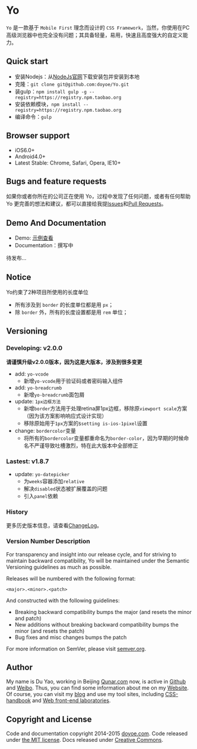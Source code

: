 # Yo

`Yo` 是一款基于 `Mobile First` 理念而设计的 `CSS Framework`，当然，你使用在PC高级浏览器中也完全没有问题；其具备轻量，易用，快速且高度强大的自定义能力。


## Quick start

* 安装Nodejs：从[NodeJs官网](http://nodejs.org)下载安装包并安装到本地
* 克隆：`git clone git@github.com:doyoe/Yo.git`
* 装gulp：`npm install gulp -g --registry=https://registry.npm.taobao.org`
* 安装依赖模块，`npm install --registry=https://registry.npm.taobao.org`
* 编译命令：`gulp`


## Browser support

* iOS6.0+
* Android4.0+
* Latest Stable: Chrome, Safari, Opera, IE10+


## Bugs and feature requests

如果你或者你所在的公司正在使用 Yo，过程中发现了任何问题，或者有任何帮助 Yo 更完善的想法和建议，都可以直接给我提[Issues](https://github.com/doyoe/Yo/issues/new)和[Pull Requests](https://github.com/doyoe/Yo/pulls)。


## Demo And Documentation

* Demo: [示例查看](http://doyoe.github.io/Yo/demo/)
* Documentation：撰写中

待发布...

## Notice

Yo约束了2种项目所使用的长度单位

* 所有涉及到 `border` 的长度单位都是用 `px`；
* 除 `border` 外，所有的长度设置都是用 `rem` 单位；

## Versioning

### Developing: v2.0.0

**请谨慎升级v2.0.0版本，因为这是大版本，涉及到很多变更**
* add: `yo-vcode`
    - 新增`yo-vcode`用于验证码或者密码输入组件
* add: `yo-breadcrumb`
    - 新增`yo-breadcrumb`面包屑
* update: `1px边框方法`
    - 新增`border`方法用于处理retina屏1px边框，移除原`viewport scale`方案（因为该方案影响响应式设计实现）
    - 移除原始用于`1px`方案的`$setting is-ios-1pixel`设置
* change: `bordercolor`变量
    - 将所有的`bordercolor`变量都重命名为`border-color`，因为早期的时候命名不严谨导致吐槽激烈，特在此大版本中全部修正

### Lastest: v1.8.7

* update: `yo-datepicker`
    - 为`weeks`容器添加`relative`
    - 解决`disabled`状态被扩展覆盖的问题
    - 引入`panel`依赖


### History

更多历史版本信息，请查看[ChangeLog](changelog.md)。


### Version Number Description

For transparency and insight into our release cycle, and for striving to maintain backward compatibility, Yo will be maintained under the Semantic Versioning guidelines as much as possible.

Releases will be numbered with the following format:

`<major>.<minor>.<patch>`

And constructed with the following guidelines:

* Breaking backward compatibility bumps the major (and resets the minor and patch)
* New additions without breaking backward compatibility bumps the minor (and resets the patch)
* Bug fixes and misc changes bumps the patch

For more information on SemVer, please visit [semver.org](http://semver.org/).


## Author

My name is Du Yao, working in Beijing [Qunar.com](http://www.qunar.com) now, is active in [Github](https://github.com/doyoe) and [Weibo](http://weibo.com/doyoe). Thus, you can find some information about me on my [Website](http://www.doyoe.com). Of course, you can visit my [blog](http://blog.doyoe.com) and use my tool sites, including [CSS-handbook](http://css.doyoe.com) and [Web front-end laboratories](http://demo.doyoe.com).


## Copyright and License

Code and documentation copyright 2014-2015 [doyoe.com](http://www.doyoe.com). Code released under [the MIT license](http://opensource.org/licenses/MIT). Docs released under [Creative Commons](http://creativecommons.org/licenses/by/4.0/).